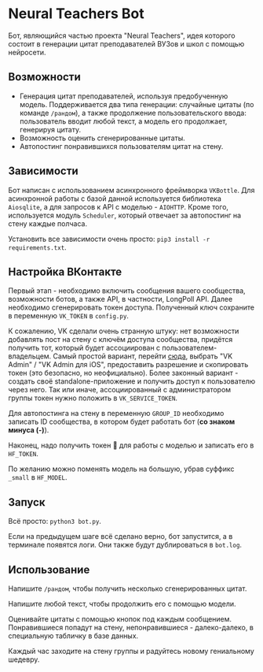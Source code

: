 # Neural Teachers Bot

Бот, являющийся частью проекта "Neural Teachers", идея которого состоит в генерации цитат преподавателей ВУЗов и школ с помощью нейросети.

## Возможности

* Генерация цитат преподавателей, используя предобученную модель. Поддерживается два типа генерации: случайные цитаты (по команде `/рандом`), а также продолжение пользовательского ввода: пользователь вводит любой текст, а модель его продолжает, генерируя цитату.
* Возможность оценить сгенерированные цитаты.
* Автопостинг понравившихся пользователям цитат на стену.

## Зависимости

Бот написан с использованием асинхронного фреймворка `VKBottle`. Для асинхронной работы с базой данной используется библиотека `Aiosqlite`, а для запросов к API с моделью - `AIOHTTP`. Кроме того, используется модуль `Scheduler`, который отвечает за автопостинг на стену каждые полчаса.

Установить все зависимости очень просто: `pip3 install -r requirements.txt`.

## Настройка ВКонтакте

Первый этап - необходимо включить сообщения вашего сообщества, возможности ботов, а также API, в частности, LongPoll API. Далее необходимо сгенерировать токен доступа. Полученный ключ сохраните в переменную `VK_TOKEN` в `config.py`.

К сожалению, VK сделали очень странную штуку: нет возможности добавлять пост на стену с ключём доступа сообщества, придётся получить тот, который будет ассоциирован с пользователем-владельцем. Самый простой вариант, перейти [сюда](https://vkhost.github.io), выбрать "VK Admin" / "VK Admin для iOS", предоставить разрешение и скопировать токен (это безопасно, но неофициально). Более законный вариант - создать своё standalone-приложение и получить доступ к пользователю через него. Так или иначе, ассоциированный с администратором группы токен нужно положить в `VK_SERVICE_TOKEN`.

Для автопостинга на стену в переменную `GROUP_ID` необходимо записать ID сообщества, в котором будет работать бот (**со знаком минуса (-)**).

Наконец, надо получить токен 🤗 для работы с моделью и записать его в `HF_TOKEN`.

По желанию можно поменять модель на большую, убрав суффикс `_small` в `HF_MODEL`.

## Запуск

Всё просто: `python3 bot.py`.

Если на предыдущем шаге всё сделано верно, бот запустится, а в терминале появятся логи. Они также будут дублироваться в `bot.log`.

## Использование

Напишите `/рандом`, чтобы получить несколько сгенерированных цитат.

Напишите любой текст, чтобы продолжить его с помощью модели.

Оценивайте цитаты с помощью кнопок под каждым сообщением. Понравившиеся попадут на стену, непонравившиеся - далеко-далеко, в специальную табличку в базе данных.

Каждый час заходите на стену группы и радуйтесь новому гениальному шедевру.
